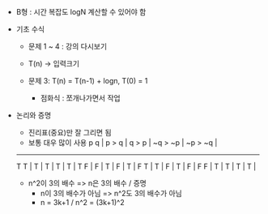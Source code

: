 
- B형 : 시간 복잡도 logN 계산할 수 있어야 함

- 기초 수식
  - 문제 1 ~ 4 : 강의 다시보기
  - T(n) -> 입력크기

  - 문제 3: T(n) = T(n-1) + logn, T(0) = 1
    - 점화식 : 쪼개나가면서 작업

- 논리와 증명
  - 진리표(중요)만 잘 그리면 됨
  - 보통 대우 많이 사용
  p    q | p > q | q > p | ~q > ~p | ~p > ~q |
  ------------------------------------------------
  T    T |   T   |   T   |    T    |    T    |
  T    F |   F   |   T   |    F    |    T    |
  F    T |   T   |   F   |    T    |    F    |
  F    F |   T   |   T   |    T    |    T    |

  - n^2이 3의 배수 => n은 3의 배수 / 증명
    - n이 3의 배수가 아님 => n^2도 3의 배수가 아님
    - n = 3k+1 / n^2 = (3k+1)^2